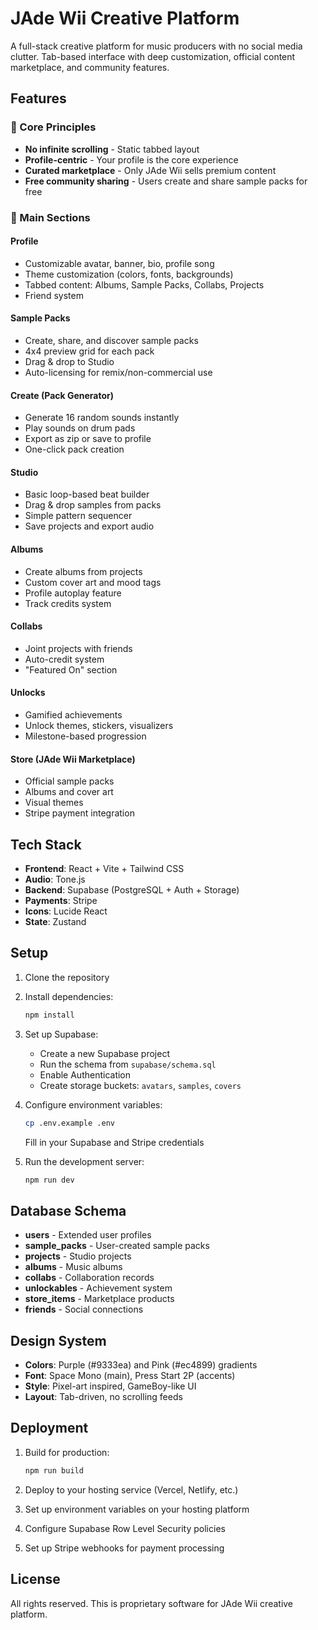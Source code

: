 # JAde Wii Creative Platform

A full-stack creative platform for music producers with no social media clutter. Tab-based interface with deep customization, official content marketplace, and community features.

## Features

### 🎯 Core Principles
- **No infinite scrolling** - Static tabbed layout
- **Profile-centric** - Your profile is the core experience
- **Curated marketplace** - Only JAde Wii sells premium content
- **Free community sharing** - Users create and share sample packs for free

### 📱 Main Sections

#### Profile
- Customizable avatar, banner, bio, profile song
- Theme customization (colors, fonts, backgrounds)
- Tabbed content: Albums, Sample Packs, Collabs, Projects
- Friend system

#### Sample Packs
- Create, share, and discover sample packs
- 4x4 preview grid for each pack
- Drag & drop to Studio
- Auto-licensing for remix/non-commercial use

#### Create (Pack Generator)
- Generate 16 random sounds instantly
- Play sounds on drum pads
- Export as zip or save to profile
- One-click pack creation

#### Studio
- Basic loop-based beat builder
- Drag & drop samples from packs
- Simple pattern sequencer
- Save projects and export audio

#### Albums
- Create albums from projects
- Custom cover art and mood tags
- Profile autoplay feature
- Track credits system

#### Collabs
- Joint projects with friends
- Auto-credit system
- "Featured On" section

#### Unlocks
- Gamified achievements
- Unlock themes, stickers, visualizers
- Milestone-based progression

#### Store (JAde Wii Marketplace)
- Official sample packs
- Albums and cover art
- Visual themes
- Stripe payment integration

## Tech Stack

- **Frontend**: React + Vite + Tailwind CSS
- **Audio**: Tone.js
- **Backend**: Supabase (PostgreSQL + Auth + Storage)
- **Payments**: Stripe
- **Icons**: Lucide React
- **State**: Zustand

## Setup

1. Clone the repository
2. Install dependencies:
   ```bash
   npm install
   ```

3. Set up Supabase:
   - Create a new Supabase project
   - Run the schema from `supabase/schema.sql`
   - Enable Authentication
   - Create storage buckets: `avatars`, `samples`, `covers`

4. Configure environment variables:
   ```bash
   cp .env.example .env
   ```
   Fill in your Supabase and Stripe credentials

5. Run the development server:
   ```bash
   npm run dev
   ```

## Database Schema

- **users** - Extended user profiles
- **sample_packs** - User-created sample packs
- **projects** - Studio projects
- **albums** - Music albums
- **collabs** - Collaboration records
- **unlockables** - Achievement system
- **store_items** - Marketplace products
- **friends** - Social connections

## Design System

- **Colors**: Purple (#9333ea) and Pink (#ec4899) gradients
- **Font**: Space Mono (main), Press Start 2P (accents)
- **Style**: Pixel-art inspired, GameBoy-like UI
- **Layout**: Tab-driven, no scrolling feeds

## Deployment

1. Build for production:
   ```bash
   npm run build
   ```

2. Deploy to your hosting service (Vercel, Netlify, etc.)

3. Set up environment variables on your hosting platform

4. Configure Supabase Row Level Security policies

5. Set up Stripe webhooks for payment processing

## License

All rights reserved. This is proprietary software for JAde Wii creative platform.